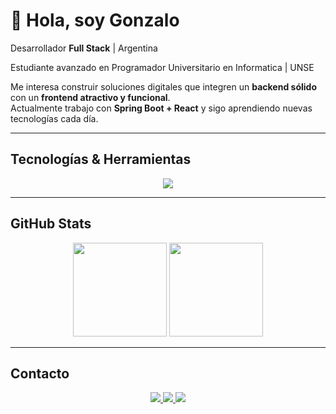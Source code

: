 # 👋 Hola, soy Gonzalo  

Desarrollador **Full Stack** | Argentina  

Estudiante avanzado en Programador Universitario en Informatica | UNSE

Me interesa construir soluciones digitales que integren un **backend sólido** con un **frontend atractivo y funcional**.  
Actualmente trabajo con **Spring Boot + React** y sigo aprendiendo nuevas tecnologías cada día.  

---

## Tecnologías & Herramientas  
<p align="center">
  <img src="https://skillicons.dev/icons?i=java,spring,js,react,html,css,tailwind,mysql,git,github,docker&theme=light&background=transparent" />
</p>



---

## GitHub Stats  

<p align="center">
  <img src="https://github-readme-stats.vercel.app/api?username=gonzapaglione&show_icons=true&theme=tokyonight&hide_border=true" height="150"/>
  <img src="https://github-readme-stats.vercel.app/api/top-langs/?username=gonzapaglione&layout=compact&theme=tokyonight&hide_border=true" height="150"/>
</p>

---

## Contacto  

<p align="center">
  <a href="https://github.com/gonzapaglione">
    <img src="https://img.shields.io/badge/GitHub-181717?style=for-the-badge&logo=github&logoColor=white"/>
  </a>
  <a href="https://linkedin.com/in/gonzalolp">
    <img src="https://img.shields.io/badge/LinkedIn-0A66C2?style=for-the-badge&logo=linkedin&logoColor=white"/>
  </a>
  <a href="mailto:gonzapaglionedev@gmail.com">
    <img src="https://img.shields.io/badge/Email-D14836?style=for-the-badge&logo=gmail&logoColor=white"/>
  </a>
</p>
